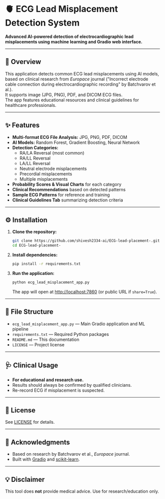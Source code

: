 # 🫀 ECG Lead Misplacement Detection System

**Advanced AI-powered detection of electrocardiographic lead misplacements using machine learning and Gradio web interface.**

---

## 🚀 Overview

This application detects common ECG lead misplacements using AI models, based on clinical research from *Europace* journal ("Incorrect electrode cable connection during electrocardiographic recording" by Batchvarov et al.).  
It supports image (JPG, PNG), PDF, and DICOM ECG files.  
The app features educational resources and clinical guidelines for healthcare professionals.

---

## ✨ Features

- **Multi-format ECG File Analysis:** JPG, PNG, PDF, DICOM
- **AI Models:** Random Forest, Gradient Boosting, Neural Network
- **Detection Categories:**  
  - RA/LA Reversal (most common)  
  - RA/LL Reversal  
  - LA/LL Reversal  
  - Neutral electrode misplacements  
  - Precordial misplacements  
  - Multiple misplacements
- **Probability Scores & Visual Charts** for each category
- **Clinical Recommendations** based on detected patterns
- **Sample ECG Patterns** for reference and training
- **Clinical Guidelines Tab** summarizing detection criteria

---

## ⚙️ Installation

1. **Clone the repository:**
   ```bash
   git clone https://github.com/shivesh2334-ai/ECG-lead-placement-.git
   cd ECG-lead-placement-
   ```
2. **Install dependencies:**
   ```bash
   pip install -r requirements.txt
   ```
3. **Run the application:**
   ```bash
   python ecg_lead_misplacement_app.py
   ```
   The app will open at [http://localhost:7860](http://localhost:7860) (or public URL if `share=True`).

---

## 📂 File Structure

- `ecg_lead_misplacement_app.py` — Main Gradio application and ML pipeline
- `requirements.txt` — Required Python packages
- `README.md` — This documentation
- `LICENSE` — Project license

---

## 🩺 Clinical Usage

- **For educational and research use.**
- Results should always be confirmed by qualified clinicians.
- Re-record ECG if misplacement is suspected.

---

## 📜 License

See [LICENSE](LICENSE) for details.

---

## 🙏 Acknowledgments

- Based on research by Batchvarov et al., *Europace* journal.
- Built with [Gradio](https://gradio.app/) and [scikit-learn](https://scikit-learn.org/).

---

## 💡 Disclaimer

This tool does **not** provide medical advice. Use for research/education only.
